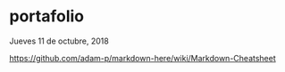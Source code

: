# portafolio
Jueves 11 de octubre, 2018

https://github.com/adam-p/markdown-here/wiki/Markdown-Cheatsheet
